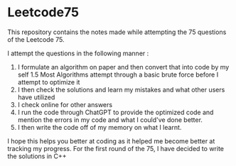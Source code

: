 # Leetcode75
This repository contains the notes made while attempting the 75 questions of the Leetcode 75.

I attempt the questions in the following manner :
1. I formulate an algorithm on paper and then convert that into code by my self
   1.5 Most Algorithms attempt through a basic brute force before I attempt to optimize it
2. I then check the solutions and learn my mistakes and what other users have utilized
3. I check online for other answers
4. I run the code through ChatGPT to provide the optimized code and mention the errors in my code and what I could've done better.
5. I then write the code off of my memory on what I learnt.

I hope this helps you better at coding as it helped me become better at tracking my progress.
For the first round of the 75, I have decided to write the solutions in C++
